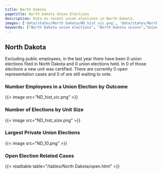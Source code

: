 ```yaml
---
title: North Dakota
pagetitle: North Dakota Union Elections
description: Data on recent union elections in North Dakota.
images: ['data/states/North Dakota/ND_hist_vic.png', 'data/states/North Dakota/ND_hist_size.png', 'data/states/North Dakota/ND_10.png']
keywords: ["North Dakota union elections", "North Dakota unions","Union elections"]
---
```

##  North Dakota

Excluding public employees, in the last year there have been 0 union elections filed in North Dakota and 0 union elections held. In 0 of those elections a new unit was certified. There are currently 0 open representation cases and 0 of are still waiting to vote.

### Number Employees in a Union Election by Outcome
{{< image src="ND_hist_vic.png" >}}

### Number of Elections by Unit Size
{{< image src="ND_hist_size.png" >}}

### Largest Private Union Elections
{{< image src="ND_10.png" >}}

### Open Election Related Cases
{{< readtable table="/tables/North Dakota/open.html" >}}

